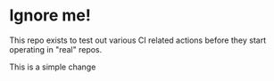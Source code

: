 # Ignore me!

This repo exists to test out various CI related actions before they start operating in "real" repos.

<!--

ponylang/action-testing@0.30.1

-->

This is a simple change
